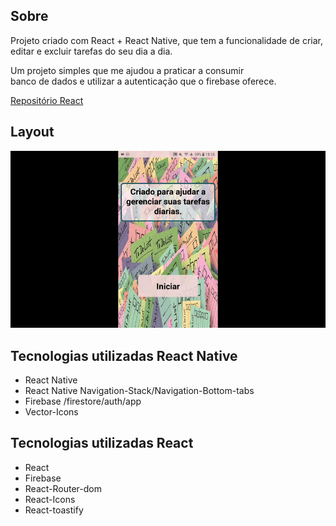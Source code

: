 ## Sobre
Projeto criado com React + React Native, que tem a funcionalidade de criar, editar e excluir tarefas do seu dia a dia.

Um projeto simples que me ajudou a praticar a consumir  
 banco de dados e utilizar a autenticação que o firebase oferece.

[Repositório React](https://github.com/wagnerSfarias/to-do-list-React)

## Layout 

![apresentacao](https://github.com/wagnerSfarias/to-do-list-RN/blob/main/src/assets/ezgif.com-gif-maker.gif?raw=true) 


## Tecnologias utilizadas React Native
- React Native
- React Native Navigation-Stack/Navigation-Bottom-tabs
- Firebase /firestore/auth/app
- Vector-Icons

## Tecnologias utilizadas React
- React
- Firebase
- React-Router-dom
- React-Icons
- React-toastify
